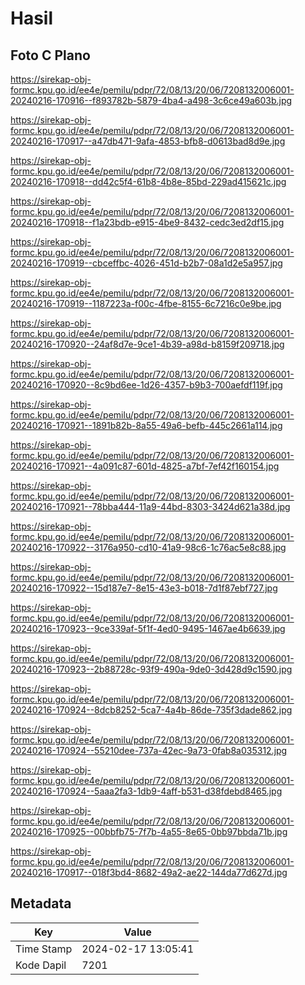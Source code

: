 # Hasil

## Foto C Plano

https://sirekap-obj-formc.kpu.go.id/ee4e/pemilu/pdpr/72/08/13/20/06/7208132006001-20240216-170916--f893782b-5879-4ba4-a498-3c6ce49a603b.jpg

https://sirekap-obj-formc.kpu.go.id/ee4e/pemilu/pdpr/72/08/13/20/06/7208132006001-20240216-170917--a47db471-9afa-4853-bfb8-d0613bad8d9e.jpg

https://sirekap-obj-formc.kpu.go.id/ee4e/pemilu/pdpr/72/08/13/20/06/7208132006001-20240216-170918--dd42c5f4-61b8-4b8e-85bd-229ad415621c.jpg

https://sirekap-obj-formc.kpu.go.id/ee4e/pemilu/pdpr/72/08/13/20/06/7208132006001-20240216-170918--f1a23bdb-e915-4be9-8432-cedc3ed2df15.jpg

https://sirekap-obj-formc.kpu.go.id/ee4e/pemilu/pdpr/72/08/13/20/06/7208132006001-20240216-170919--cbceffbc-4026-451d-b2b7-08a1d2e5a957.jpg

https://sirekap-obj-formc.kpu.go.id/ee4e/pemilu/pdpr/72/08/13/20/06/7208132006001-20240216-170919--1187223a-f00c-4fbe-8155-6c7216c0e9be.jpg

https://sirekap-obj-formc.kpu.go.id/ee4e/pemilu/pdpr/72/08/13/20/06/7208132006001-20240216-170920--24af8d7e-9ce1-4b39-a98d-b8159f209718.jpg

https://sirekap-obj-formc.kpu.go.id/ee4e/pemilu/pdpr/72/08/13/20/06/7208132006001-20240216-170920--8c9bd6ee-1d26-4357-b9b3-700aefdf119f.jpg

https://sirekap-obj-formc.kpu.go.id/ee4e/pemilu/pdpr/72/08/13/20/06/7208132006001-20240216-170921--1891b82b-8a55-49a6-befb-445c2661a114.jpg

https://sirekap-obj-formc.kpu.go.id/ee4e/pemilu/pdpr/72/08/13/20/06/7208132006001-20240216-170921--4a091c87-601d-4825-a7bf-7ef42f160154.jpg

https://sirekap-obj-formc.kpu.go.id/ee4e/pemilu/pdpr/72/08/13/20/06/7208132006001-20240216-170921--78bba444-11a9-44bd-8303-3424d621a38d.jpg

https://sirekap-obj-formc.kpu.go.id/ee4e/pemilu/pdpr/72/08/13/20/06/7208132006001-20240216-170922--3176a950-cd10-41a9-98c6-1c76ac5e8c88.jpg

https://sirekap-obj-formc.kpu.go.id/ee4e/pemilu/pdpr/72/08/13/20/06/7208132006001-20240216-170922--15d187e7-8e15-43e3-b018-7d1f87ebf727.jpg

https://sirekap-obj-formc.kpu.go.id/ee4e/pemilu/pdpr/72/08/13/20/06/7208132006001-20240216-170923--9ce339af-5f1f-4ed0-9495-1467ae4b6639.jpg

https://sirekap-obj-formc.kpu.go.id/ee4e/pemilu/pdpr/72/08/13/20/06/7208132006001-20240216-170923--2b88728c-93f9-490a-9de0-3d428d9c1590.jpg

https://sirekap-obj-formc.kpu.go.id/ee4e/pemilu/pdpr/72/08/13/20/06/7208132006001-20240216-170924--8dcb8252-5ca7-4a4b-86de-735f3dade862.jpg

https://sirekap-obj-formc.kpu.go.id/ee4e/pemilu/pdpr/72/08/13/20/06/7208132006001-20240216-170924--55210dee-737a-42ec-9a73-0fab8a035312.jpg

https://sirekap-obj-formc.kpu.go.id/ee4e/pemilu/pdpr/72/08/13/20/06/7208132006001-20240216-170924--5aaa2fa3-1db9-4aff-b531-d38fdebd8465.jpg

https://sirekap-obj-formc.kpu.go.id/ee4e/pemilu/pdpr/72/08/13/20/06/7208132006001-20240216-170925--00bbfb75-7f7b-4a55-8e65-0bb97bbda71b.jpg

https://sirekap-obj-formc.kpu.go.id/ee4e/pemilu/pdpr/72/08/13/20/06/7208132006001-20240216-170917--018f3bd4-8682-49a2-ae22-144da77d627d.jpg


## Metadata

| Key        | Value               |
| ---------- | ------------------- |
| Time Stamp | 2024-02-17 13:05:41 |
| Kode Dapil | 7201                |




